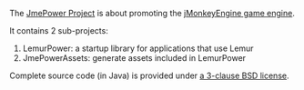 The [JmePower Project][jmepower] is about promoting
the [jMonkeyEngine game engine][jme].

It contains 2 sub-projects:

 1. LemurPower: a startup library for applications that use Lemur
 2. JmePowerAssets: generate assets included in LemurPower

Complete source code (in Java) is provided under
[a 3-clause BSD license][license].

[jme]: https://jmonkeyengine.org  "jMonkeyEngine Project"
[jmepower]: https://github.com/stephengold/JmePower "JmePower Project"
[license]: https://github.com/stephengold/JmePower/blob/master/license.txt "JmePower license"
